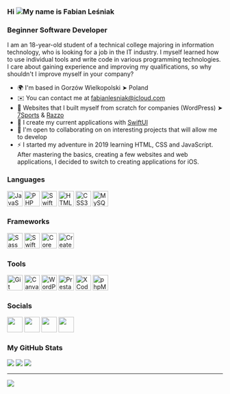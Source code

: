 ### Hi ![](https://user-images.githubusercontent.com/18350557/176309783-0785949b-9127-417c-8b55-ab5a4333674e.gif)My name is Fabian Leśniak
### Beginner Software Developer<br/>
I am an 18-year-old student of a technical college majoring in information technology, who is looking for a job in the IT industry. I myself learned how to use individual tools and write code in various programming technologies. I care about gaining experience and improving my qualifications, so why shouldn't I improve myself in your company?
* 🌍  I'm based in Gorzów Wielkopolski ➤ Poland
* ✉️  You can contact me at [fabianlesniak@icloud.com](mailto:fabianlesniak@icloud.com)
* 🚀  Websites that I built myself from scratch for companies (WordPress) ➤ [7Sports](https://7sports.pl) & [Razzo](https://razzo.com.pl) 
* 🧠  I create my current applications with [SwiftUI](https://developer.apple.com/xcode/swiftui/)
* 🤝  I'm open to collaborating on on interesting projects that will allow me to develop
* ⚡️  I started my adventure in 2019 learning HTML, CSS and JavaScript. After mastering the basics, creating a few websites and web applications, I decided to switch to creating applications for iOS.

### Languages
<p align="left">
<a href="https://developer.mozilla.org/en-US/docs/Web/JavaScript" target="_blank"><img src="https://github.com/savaqe21/savaqe21/assets/113838982/8bf1d355-3a0d-4916-9595-b68ab409ffed" width="36" height="36" alt="JavaScript" /></a>
<a href="https://www.php.net/" target="_blank"><img src="https://github.com/savaqe21/savaqe21/assets/113838982/7fb66f5d-752d-4236-b8e7-27585db6cef7" width="36" height="36" alt="PHP" /></a>
<a href="https://developer.apple.com/swift/" target="_blank"><img src="https://github.com/savaqe21/savaqe21/assets/113838982/4760a9bb-21a1-4e39-aef4-6295fdd4a0b3" width="36" height="36" alt="Swift" /></a>
<a href="https://developer.mozilla.org/en-US/docs/Glossary/HTML5" target="_blank"><img src="https://github.com/savaqe21/savaqe21/assets/113838982/1bf677f7-cb17-4a21-86a3-7eb58c6ff43c" width="36" height="36" alt="HTML5" /></a>
<a href="https://www.w3.org/TR/CSS/#css" target="_blank"><img src="https://github.com/savaqe21/savaqe21/assets/113838982/648f14a5-7172-4394-b705-c313a7a5e310" width="36" height="36" alt="CSS3" /></a>
<a href="https://www.mysql.com/" target="_blank"><img src="https://github.com/savaqe21/savaqe21/assets/113838982/1701e545-d4dd-450f-90a6-09b0ccadacca" width="36" height="36" alt="MySQL" /></a>
</p>

### Frameworks
<p align="left">
<a href="https://sass-lang.com/" target="_blank"><img src="https://github.com/savaqe21/savaqe21/assets/113838982/4fd1d37b-7036-43a4-adc1-5df36e09421d" width="36" height="36" alt="Sass" /></a>
<a href="https://developer.apple.com/xcode/swiftui/" target="_blank"><img src="https://github.com/savaqe21/savaqe21/assets/113838982/05b8ae36-a824-47e6-8444-12644c6f641f" width="36" height="36" alt="SwiftUI" /></a>
<a href="https://developer.apple.com/machine-learning/core-ml/" target="_blank"><img src="https://github.com/savaqe21/savaqe21/assets/113838982/b448f2e4-f05a-4410-a41c-16bc2faba3d8" width="36" height="36" alt="CoreML" /></a>
<a href="https://developer.apple.com/machine-learning/create-ml/" target="_blank"><img src="https://github.com/savaqe21/savaqe21/assets/113838982/30edf512-b79a-4e4d-89de-9e297ac41260" width="36" height="36" alt="CreateML" /></a>
</p>

### Tools
<p align="left">
<a href="https://git-scm.com/" target="_blank"><img src="https://github.com/savaqe21/savaqe21/assets/113838982/9e47bc95-c96a-45c7-af35-8ee4892d84a5" width="36" height="36" alt="Git" /></a>
<a href="https://www.canva.com/pl_pl/" target="_blank"><img src="https://github.com/savaqe21/savaqe21/assets/113838982/c503fb54-8841-4145-b061-cfa2196b49e9" width="36" height="36" alt="Canva" /></a>
<a href="https://pl.wordpress.org" target="_blank"><img src="https://github.com/savaqe21/savaqe21/assets/113838982/1bbaa432-5331-4a0b-bfe2-7376fe8cd81d" width="36" height="36" alt="WordPress" /></a>
<a href="https://pl.prestashop.com" target="_blank"><img src="https://github.com/savaqe21/savaqe21/assets/113838982/9f474eca-9e1e-41ec-b2a5-878126dd5a57" width="36" height="36" alt="PrestaShop" /></a>
<a href="https://developer.apple.com/xcode/" target="_blank"><img src="https://github.com/savaqe21/savaqe21/assets/113838982/67c08dd9-e2c3-4275-80df-51626d957e99" width="36" height="36" alt="XCode" /></a>
<a href="https://www.phpmyadmin.net" target="_blank"><img src="https://github.com/savaqe21/savaqe21/assets/113838982/6a1a991a-87f1-441c-a087-661fbd96ea68" width="36" height="36" alt="phpMyAdmin" /></a>
</p>

 ### Socials  
 
<p align="left"> <a href="https://www.github.com/savaqe21" target="_blank"><img src="https://github.com/savaqe21/savaqe21/assets/113838982/2284108f-d12b-4024-8ea5-cb10351d6082" width="36" height="36" /></a> <a href="https://www.linkedin.com/in/fabianlesniak" target="_blank"><img src="https://github.com/savaqe21/savaqe21/assets/113838982/b2487082-49c9-4afe-a515-9c7573148d0c" width="36" height="36" /></a> <a href="https://stackoverflow.com/users/21834625/savaqe21" target="_blank"><img src="https://github.com/savaqe21/savaqe21/assets/113838982/d21d1ab9-0a15-4f49-9410-2a4803c93301" width="36" height="36" /></a> <a href="https://leetcode.com/savaqe/" target="_blank"><img src="https://github.com/savaqe21/savaqe21/assets/113838982/f66e656b-e1f9-489a-bc41-0fd0c21d59fc" width="36" height="36" /></a></p>

### My GitHub Stats

![](https://github-readme-stats.vercel.app/api?username=savaqe21&theme=radical&hide_border=true&include_all_commits=true&count_private=true)
![](https://github-readme-stats.vercel.app/api/top-langs/?username=savaqe21&theme=radical&hide_border=true&include_all_commits=false&count_private=false&layout=compact)
![](https://github-readme-streak-stats.herokuapp.com/?user=savaqe21&theme=radical&hide_border=true)

---
[![](https://visitcount.itsvg.in/api?id=savaqe21&icon=2&color=12)](https://visitcount.itsvg.in)

